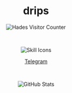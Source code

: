 <h1 align="center">drips</h1>

<p align="center">
        <img src="https://count.getloli.com/@Hades?theme=rule34&padding=7&offset=0&scale=1&align=top&pixelated=0&darkmode=auto" 
             alt="Hades Visitor Counter" />
    </a>
</p>

<br>

<p align="center">
    <img src="https://skillicons.dev/icons?i=py,html,css,js,git" alt="Skill Icons">
</p>

<p align="center">
    <a href="https://t.me/layer7mitigation" target="_blank">Telegram</a>
</p>

<br>

<p align="center">
    <img src="https://github-readme-stats.vercel.app/api/?username=2bap&title_color=674fc9&text_color=9f9f9f&show_icons=true&bg_color=00000000&hide_border=true&icon_color=674fc9&hide_title=true&count_private=true" alt="GitHub Stats">
</p>
